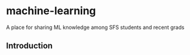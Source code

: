 # machine-learning
A place for sharing ML knowledge among SFS students and recent grads

## Introduction
